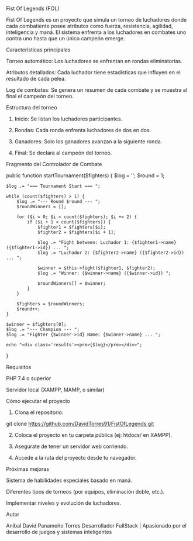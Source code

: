 Fist Of Legends (FOL)

Fist Of Legends es un proyecto que simula un torneo de luchadores donde cada combatiente posee atributos como fuerza, resistencia, agilidad, inteligencia y maná.
El sistema enfrenta a los luchadores en combates uno contra uno hasta que un único campeón emerge.

Características principales

Torneo automático: Los luchadores se enfrentan en rondas eliminatorias.

Atributos detallados: Cada luchador tiene estadísticas que influyen en el resultado de cada pelea.

Log de combates: Se genera un resumen de cada combate y se muestra al final el campeón del torneo.


Estructura del torneo

1. Inicio: Se listan los luchadores participantes.


2. Rondas: Cada ronda enfrenta luchadores de dos en dos.


3. Ganadores: Solo los ganadores avanzan a la siguiente ronda.


4. Final: Se declara al campeón del torneo.



Fragmento del Controlador de Combate

public function startTournament($fighters) {
    $log = '';
    $round = 1;

    $log .= "=== Tournament Start === ";

    while (count($fighters) > 1) {
        $log .= "--- Round $round --- ";
        $roundWinners = [];

        for ($i = 0; $i < count($fighters); $i += 2) {
            if ($i + 1 < count($fighters)) {
                $fighter1 = $fighters[$i];
                $fighter2 = $fighters[$i + 1];

                $log .= "Fight between: Luchador 1: {$fighter1->name} ({$fighter1->id}) ... ";
                $log .= "Luchador 2: {$fighter2->name} ({$fighter2->id}) ... ";

                $winner = $this->fight($fighter1, $fighter2);
                $log .= "Winner: {$winner->name} ({$winner->id}) ";

                $roundWinners[] = $winner;
            }
        }

        $fighters = $roundWinners;
        $round++;
    }

    $winner = $fighters[0];
    $log .= "--- Champion --- ";
    $log .= "Fighter {$winner->id} Name: {$winner->name} ... ";

    echo "<div class='results'><pre>{$log}</pre></div>";
}

Requisitos

PHP 7.4 o superior

Servidor local (XAMPP, MAMP, o similar)


Cómo ejecutar el proyecto

1. Clona el repositorio:

git clone https://github.com/DavidTorres91/FistOfLegends.git


2. Coloca el proyecto en tu carpeta pública (ej: htdocs/ en XAMPP).


3. Asegúrate de tener un servidor web corriendo.


4. Accede a la ruta del proyecto desde tu navegador.



Próximas mejoras

Sistema de habilidades especiales basado en maná.

Diferentes tipos de torneos (por equipos, eliminación doble, etc.).

Implementar niveles y evolución de luchadores.


Autor

Aníbal David Panameño Torres
Desarrollador FullStack | Apasionado por el desarrollo de juegos y sistemas inteligentes
